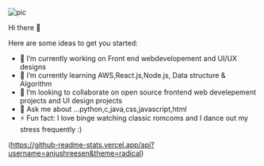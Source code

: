 ![pic](https://user-images.githubusercontent.com/73659975/127394083-48892987-4e41-40b6-84eb-8c60ca76aed4.png)

Hi there 👋


Here are some ideas to get you started:

- 🔭 I’m currently working on Front end webdevelopement and UI/UX designs
- 🌱 I’m currently learning AWS,React.js,Node.js, Data structure & Algorithm
- 👯 I’m looking to collaborate on open source frontend web develepement projects and UI design projects
- 💬 Ask me about ...python,c,java,css,javascript,html
- ⚡ Fun fact: I love binge watching classic romcoms and I dance out my stress frequently :)


(https://github-readme-stats.vercel.app/api?username=anjushreesen&theme=radical)


